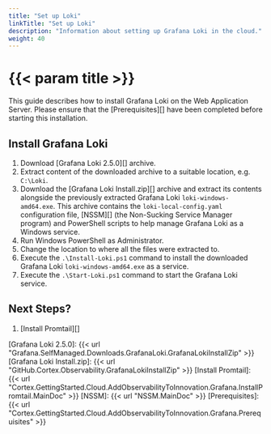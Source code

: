 ```yaml
---
title: "Set up Loki"
linkTitle: "Set up Loki"
description: "Information about setting up Grafana Loki in the cloud."
weight: 40
---
```


# {{< param title >}}

This guide describes how to install Grafana Loki on the Web Application Server. Please ensure that the [Prerequisites][] have been completed before starting this installation.

## Install Grafana Loki

1. Download [Grafana Loki 2.5.0][] archive.
1. Extract content of the downloaded archive to a suitable location, e.g. `C:\Loki`.
1. Download the [Grafana Loki Install.zip][] archive and extract its contents alongside the previously extracted Grafana Loki `loki-windows-amd64.exe`.
This archive contains the `loki-local-config.yaml` configuration file, [NSSM][] (the Non-Sucking Service Manager program) and PowerShell scripts to help manage Grafana Loki as a Windows service.
1. Run Windows PowerShell as Administrator.
1. Change the location to where all the files were extracted to.
1. Execute the `.\Install-Loki.ps1` command to install the downloaded Grafana Loki `loki-windows-amd64.exe` as a service.
1. Execute the `.\Start-Loki.ps1` command to start the Grafana Loki service.

## Next Steps?

1. [Install Promtail][]

[Grafana Loki 2.5.0]: {{< url "Grafana.SelfManaged.Downloads.GrafanaLoki.GrafanaLokiInstallZip" >}}
[Grafana Loki Install.zip]: {{< url "GitHub.Cortex.Observability.GrafanaLokiInstallZip" >}}
[Install Promtail]: {{< url "Cortex.GettingStarted.Cloud.AddObservabilityToInnovation.Grafana.InstallPromtail.MainDoc" >}}
[NSSM]: {{< url "NSSM.MainDoc" >}}
[Prerequisites]: {{< url "Cortex.GettingStarted.Cloud.AddObservabilityToInnovation.Grafana.Prerequisites" >}}
